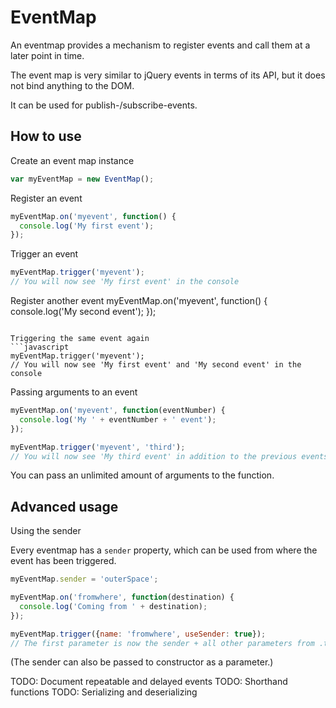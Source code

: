 EventMap
========

An eventmap provides a mechanism to register events and call them at a later point in time.

The event map is very similar to jQuery events in terms of its API, but it does not bind
anything to the DOM.

It can be used for publish-/subscribe-events.

How to use
----------

Create an event map instance
```javascript
var myEventMap = new EventMap();
```

Register an event
```javascript
myEventMap.on('myevent', function() {
  console.log('My first event');
});
```

Trigger an event
```javascript
myEventMap.trigger('myevent');
// You will now see 'My first event' in the console
```

Register another event
myEventMap.on('myevent', function() {
  console.log('My second event');
});
```

Triggering the same event again
```javascript
myEventMap.trigger('myevent');
// You will now see 'My first event' and 'My second event' in the console
```

Passing arguments to an event
```javascript
myEventMap.on('myevent', function(eventNumber) {
  console.log('My ' + eventNumber + ' event');
});

myEventMap.trigger('myevent', 'third');
// You will now see 'My third event' in addition to the previous events
```

You can pass an unlimited amount of arguments to the function.

Advanced usage
--------------

Using the sender

Every eventmap has a `sender` property, which can be used from where the event
has been triggered.
```javascript
myEventMap.sender = 'outerSpace';

myEventMap.on('fromwhere', function(destination) {
  console.log('Coming from ' + destination);
});

myEventMap.trigger({name: 'fromwhere', useSender: true});
// The first parameter is now the sender + all other parameters from .trigger follow after that
```
(The sender can also be passed to constructor as a parameter.)

TODO: Document repeatable and delayed events
TODO: Shorthand functions
TODO: Serializing and deserializing